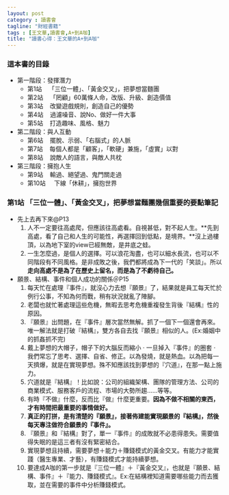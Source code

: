 ```yaml
---
layout: post
category : 讀書會 
tagline: "財經書籍"
tags : [王文華,讀書會,A+到A咖]
title: "讀書心得：王文華的A+到A咖"
---
```

### 這本書的目錄

- 第一階段：發揮潛力
	- 第1站    「三位一體」、「黃金交叉」，把夢想當麵團
	- 第2站    「罔顧」60萬條人命，改版、升級、創造價值
	- 第3站    改變遊戲規則，創造自己的優勢
	- 第4站    過濾噪音、說No、做好一件大事
	- 第5站    打造趣味、風格、魅力
- 第二階段：與人互動
	- 第6站    擺脫、示弱、「右腦式」的人脈
	- 第7站    每個人都是「顧客」，「軟硬」兼施，「虛實」以對
	- 第8站    說敵人的語言，與敵人共枕
- 第三階段：擁抱人生
	- 第9站    輸過、絕望過、鬼門關走過
	- 第10站     下線「休耕」，擁抱世界


### 第1站 「三位一體」、「黃金交叉」，把夢想當麵團幾個重要的要點筆記 
- 先上去再下來@P13
	1. 人不一定要往高處爬，但應該往高處看。自視甚低，對不起人生。**先到高處，看了自己和人生的可能性，再選擇回到低點，是境界。**沒上過樓頂，以為地下室的view已經無敵，是井底之蛙。
	2. 一生怎麼過，是個人的選擇。可以浪花淘盡，也可以細水長流，也可以不同階段有不同風格。是非成敗之後，我們都將成為下一代的「笑談」。所以**走向高處不是為了在歷史上留名，而是為了不虧待自己。**
- 願景、結構、事件和個人成功的關係＠P15
	1. 每天忙在處理『事件』，就沒心力去想『願景』了，結果就是員工每天忙於例行公事，不知為何而戰，稍有狀況就亂了陣腳。  
	2. 老闆也就忙著處理這些危機，無暇去思考危機重複發生背後『結構』性的原因。
	3. 『願景』出問題，在『事件』層次當然無解。抓了一個下一個還會再來。唯一解法就是打破『結構』，雙方各自去找『願景』相似的人。(Ex:婚姻中的抓姦抓不完)  
	4. 戴上夢想的大帽子，帽子下的大腦反而縮小 · 一旦掉入『事件』的圈套 · 我們常忘了思考、選擇、自省、修正。以為發燒，就是熱血。以為把每一天擠爆，就是在實現夢想。殊不知應該找到夢想的『穴道』，在那一點上施力。
	5. 穴道就是『結構』！比如說：公司的組織架構、團隊的管理方法、公司的商業模式、服務客戶的流程、市場的大勢所趨......等等。  
	6. 有時『不做』什麼，反而比『做』什麼更重要。**因為不做不相關的東西，才有時間把最重要的事情做好。**  
	7. **真正的打拼，是有清楚的『願景』，接著佈建能實現願景的『結構』，然後每天專注做符合願景的『事件』。**  
	8. 『願景』和『結構』對了，單一『事件』的成敗就不必患得患失。需要值得失眠的是這三者有沒有緊密結合。  
	9. 實現夢想且持續，需要夢想＋能力＋賺錢模式的黃金交叉。有能力才能實踐（醫生專業、才藝），有賺錢模式才能持續夢想。  
	10. 要達成A咖的第一步就是『三位一體』＋『黃金交叉』，也就是『願景、結構、事件』＋『能力、賺錢模式』。Ex:在結構裡知道需要哪些能力而去獲取，並在需要的事件中分析賺錢模式。

